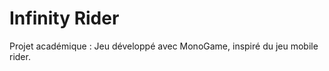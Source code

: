 # Infinity Rider

Projet académique : Jeu développé avec MonoGame, inspiré du jeu mobile rider.




